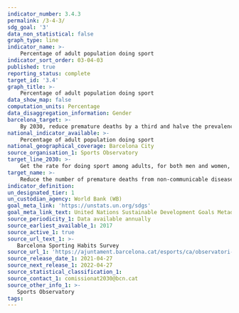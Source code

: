 ```yaml
---
indicator_number: 3.4.3
permalink: /3-4-3/
sdg_goal: '3'
data_non_statistical: false
graph_type: line
indicator_name: >-
    Percentage of adult population doing sport
indicator_sort_order: 03-04-03
published: true
reporting_status: complete
target_id: '3.4'
graph_title: >-
    Percentage of adult population doing sport
data_show_map: false
computation_units: Percentage
data_disaggregation_information: Gender
barcelona_target: >-
    By 2030, reduce premature deaths by a third and halve the prevalence of psychological suffering, as well doing more to promote health
national_indicator_available: >-
    Percentage of adult population doing sport
national_geographical_coverage: Barcelona City 
source_organisation_1: Sports Observatory
target_line_2030: >-
    Get the rate for doing sport among adults, for both men and women, to above 80%
target_name: >-
    Reduce the number of premature deaths from non-communicable diseases by one third, through prevention and treatment, as well as promoting mental heath and well-being.
indicator_definition:
un_designated_tier: 1
un_custodian_agency: World Bank (WB)
goal_meta_link: 'https://unstats.un.org/sdgs'
goal_meta_link_text: United Nations Sustainable Development Goals Metadata (pdf 894kB)
source_periodicity_1: Data available annually
source_earliest_available_1: 2017
source_active_1: true
source_url_text_1: >-
   Barcelona Sporting Habits Survey
source_url_1: 'https://ajuntament.barcelona.cat/esports/ca/observatori-de-lesporti-de-lactivitat-f%C3%ADsica-de-barcelona'
source_release_date_1: 2021-04-27
source_next_release_1: 2022-04-27
source_statistical_classification_1: 
source_contact_1: comissionat2030@bcn.cat
source_other_info_1: >-
   Sports Observatory
tags:
---
```

